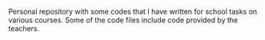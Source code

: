 Personal repository with some codes that I have written for school tasks on various courses. Some of the code files include code provided by the teachers. 

